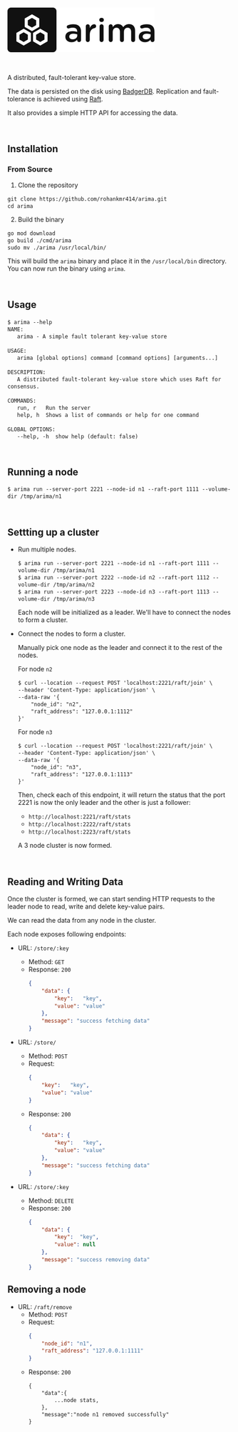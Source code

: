 <br>

<p>
  <img src="./logo.png" />
</p>
<br>

A distributed, fault-tolerant key-value store. 

The data is persisted on the disk using [BadgerDB](https://github.com/dgraph-io/badger). Replication and fault-tolerance is achieved using [Raft](https://raft.github.io).

It also provides a simple HTTP API for accessing the data.

<br>

## Installation


### From Source
1. Clone the repository
```
git clone https://github.com/rohankmr414/arima.git
cd arima
```
2. Build the binary
```
go mod download
go build ./cmd/arima
sudo mv ./arima /usr/local/bin/
```
This will build the `arima` binary and place it in the `/usr/local/bin` directory. You can now run the binary using `arima`.

<br>

## Usage

```
$ arima --help
NAME:
   arima - A simple fault tolerant key-value store

USAGE:
   arima [global options] command [command options] [arguments...]

DESCRIPTION:
   A distributed fault-tolerant key-value store which uses Raft for consensus.

COMMANDS:
   run, r   Run the server
   help, h  Shows a list of commands or help for one command

GLOBAL OPTIONS:
   --help, -h  show help (default: false)
```

<br>

## Running a node

```
$ arima run --server-port 2221 --node-id n1 --raft-port 1111 --volume-dir /tmp/arima/n1
```

<br>

## Settting up a cluster

* Run multiple nodes.
    ```
    $ arima run --server-port 2221 --node-id n1 --raft-port 1111 --volume-dir /tmp/arima/n1
    $ arima run --server-port 2222 --node-id n2 --raft-port 1112 --volume-dir /tmp/arima/n2
    $ arima run --server-port 2223 --node-id n3 --raft-port 1113 --volume-dir /tmp/arima/n3
    ```
    Each node will be initialized as a leader. We'll have to connect the nodes to form a cluster.

* Connect the nodes to form a cluster.

    Manually pick one node as the leader and connect it to the rest of the nodes.
    
    For node `n2`
    ```
    $ curl --location --request POST 'localhost:2221/raft/join' \
    --header 'Content-Type: application/json' \
    --data-raw '{
        "node_id": "n2", 
        "raft_address": "127.0.0.1:1112"
    }'
    ```
    For node `n3`
    ```
    $ curl --location --request POST 'localhost:2221/raft/join' \
    --header 'Content-Type: application/json' \
    --data-raw '{
        "node_id": "n3", 
        "raft_address": "127.0.0.1:1113"
    }'
    ```
    Then, check each of this endpoint, it will return the status that the port 2221 is now the only leader and the other is just a follower:
    * `http://localhost:2221/raft/stats`
    * `http://localhost:2222/raft/stats`
    * `http://localhost:2223/raft/stats`

    A 3 node cluster is now formed.

    <br>

## Reading and Writing Data
Once the cluster is formed, we can start sending HTTP requests to the leader node to read, write and delete key-value pairs.

We can read the data from any node in the cluster.

Each node exposes following endpoints:

* URL: `/store/:key`
    * Method: `GET`
    * Response: `200`
        ```json
        {
            "data": {
                "key":   "key",
                "value": "value"
		    },
            "message": "success fetching data"
        }
        ```
* URL: `/store/`
    * Method: `POST`
    * Request:
        ```json
        {
            "key":   "key",
            "value": "value" 
        }
        ```
    * Response: `200`
        ```json
        {
            "data": {
                "key":   "key",
                "value": "value" 
            },
            "message": "success fetching data"
        }
        ```

* URL: `/store/:key`
    * Method: `DELETE`
    * Response: `200`
        ```json
        {
            "data": {
                "key":  "key",
                "value": null
            },
            "message": "success removing data"
        }
        ```

## Removing a node

* URL: `/raft/remove`
    * Method: `POST`
    * Request:
        ```json
        {
            "node_id": "n1",
            "raft_address": "127.0.0.1:1111"
        }
        ```
    * Response: `200`
        ```
        {
            "data":{
                ...node stats,
            },
            "message":"node n1 removed successfully"
        }
        ```
